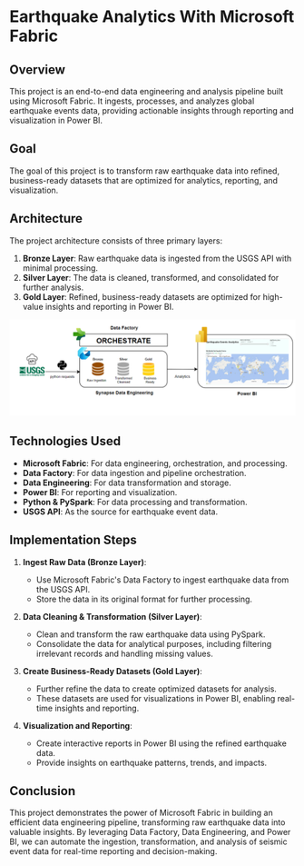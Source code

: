 # Earthquake Analytics With Microsoft Fabric

## Overview
This project is an end-to-end data engineering and analysis pipeline built using Microsoft Fabric. It ingests, processes, and analyzes global earthquake events data, providing actionable insights through reporting and visualization in Power BI.

## Goal
The goal of this project is to transform raw earthquake data into refined, business-ready datasets that are optimized for analytics, reporting, and visualization.

## Architecture
The project architecture consists of three primary layers:
1. **Bronze Layer**: Raw earthquake data is ingested from the USGS API with minimal processing.
2. **Silver Layer**: The data is cleaned, transformed, and consolidated for further analysis.
3. **Gold Layer**: Refined, business-ready datasets are optimized for high-value insights and reporting in Power BI.

![Architecture Diagram](assets/architecture.png)

## Technologies Used
- **Microsoft Fabric**: For data engineering, orchestration, and processing.
- **Data Factory**: For data ingestion and pipeline orchestration.
- **Data Engineering**: For data transformation and storage.
- **Power BI**: For reporting and visualization.
- **Python & PySpark**: For data processing and transformation.
- **USGS API**: As the source for earthquake event data.

## Implementation Steps
1. **Ingest Raw Data (Bronze Layer)**:
   - Use Microsoft Fabric's Data Factory to ingest earthquake data from the USGS API.
   - Store the data in its original format for further processing.

2. **Data Cleaning & Transformation (Silver Layer)**:
   - Clean and transform the raw earthquake data using PySpark.
   - Consolidate the data for analytical purposes, including filtering irrelevant records and handling missing values.

3. **Create Business-Ready Datasets (Gold Layer)**:
   - Further refine the data to create optimized datasets for analysis.
   - These datasets are used for visualizations in Power BI, enabling real-time insights and reporting.

4. **Visualization and Reporting**:
   - Create interactive reports in Power BI using the refined earthquake data.
   - Provide insights on earthquake patterns, trends, and impacts.

## Conclusion
This project demonstrates the power of Microsoft Fabric in building an efficient data engineering pipeline, transforming raw earthquake data into valuable insights. By leveraging Data Factory, Data Engineering, and Power BI, we can automate the ingestion, transformation, and analysis of seismic event data for real-time reporting and decision-making.
